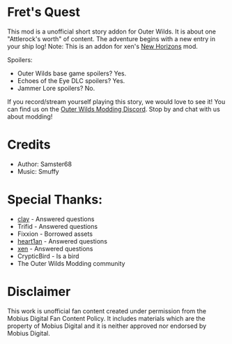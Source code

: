 # Fret's Quest
This mod is a unofficial short story addon for Outer Wilds. It is about one "Attlerock's worth" of content. The adventure begins with a new entry in your ship log!
Note: This is an addon for xen's [New Horizons](https://outerwildsmods.com/mods/newhorizons/) mod.

Spoilers:
- Outer Wilds base game spoilers? Yes.
- Echoes of the Eye DLC spoilers? Yes.
- Jammer Lore spoilers? No.

If you record/stream yourself playing this story, we would love to see it! You can find us on the [Outer Wilds Modding Discord](https://discord.gg/MvbCbBz6Q6). Stop by and chat with us about modding!

# Credits
- Author: Samster68
- Music: Smuffy

# Special Thanks:
- [clay](https://github.com/FreezeDriedMangos) - Answered questions
- Trifid - Answered questions
- Fixxion - Borrowed assets
- [heart1an](https://github.com/hearth1an) - Answered questions
- [xen](https://github.com/xen-42) - Answered questions
- CrypticBird - Is a bird
- The Outer Wilds Modding community

# Disclaimer
This work is unofficial fan content created under permission from the Mobius Digital Fan Content Policy.
It includes materials which are the property of Mobius Digital and it is neither approved nor endorsed by Mobius Digital.
